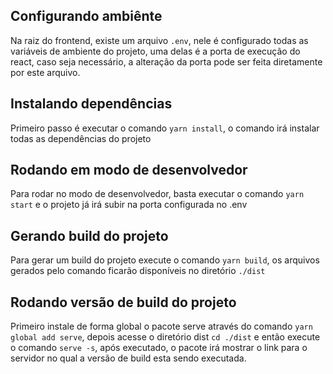 ## Configurando ambiênte

Na raiz do frontend, existe um arquivo `.env`, nele é configurado todas as variáveis de ambiente do projeto, uma delas é a porta de execução do react, caso seja necessário, a alteração da porta pode ser feita diretamente por este arquivo.

## Instalando dependências

Primeiro passo é executar o comando `yarn install`, o comando irá instalar todas as dependências do projeto

## Rodando em modo de desenvolvedor

Para rodar no modo de desenvolvedor, basta executar o comando `yarn start` e o projeto já irá subir na porta configurada no .env

## Gerando build do projeto

Para gerar um build do projeto execute o comando `yarn build`, os arquivos gerados pelo comando ficarão disponíveis no diretório `./dist`

## Rodando versão de build do projeto

Primeiro instale de forma global o pacote serve através do comando `yarn global add serve`, depois acesse o diretório dist `cd ./dist` e então execute o comando `serve -s`, após executado, o pacote irá mostrar o link para o servidor no qual a versão de build esta sendo executada.
